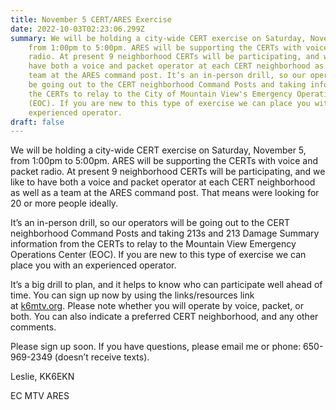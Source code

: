 ```yaml
---
title: November 5 CERT/ARES Exercise
date: 2022-10-03T02:23:06.299Z
summary: We will be holding a city-wide CERT exercise on Saturday, November 5,
    from 1:00pm to 5:00pm. ARES will be supporting the CERTs with voice and packet
    radio. At present 9 neighborhood CERTs will be participating, and we like to
    have both a voice and packet operator at each CERT neighborhood as well as a
    team at the ARES command post. It’s an in-person drill, so our operators will
    be going out to the CERT neighborhood Command Posts and taking information from
    the CERTs to relay to the City of Mountain View's Emergency Operations Center
    (EOC). If you are new to this type of exercise we can place you with an
    experienced operator.
draft: false
---
```

We will be holding a city-wide CERT exercise on Saturday, November 5, from 1:00pm to 5:00pm. ARES will be supporting the CERTs with voice and packet radio. At present 9 neighborhood CERTs will be participating, and we like to have both a voice and packet operator at each CERT neighborhood as well as a team at the ARES command post. That means were looking for 20 or more people ideally.

It’s an in-person drill, so our operators will be going out to the CERT neighborhood Command Posts and taking 213s and 213 Damage Summary information from the CERTs to relay to the Mountain View Emergency Operations Center (EOC). If you are new to this type of exercise we can place you with an experienced operator.

It’s a big drill to plan, and it helps to know who can participate well ahead of time. You can sign up now by using the links/resources link at [k6mtv.org](http://k6mtv.org/). Please note whether you will operate by voice, packet, or both. You can also indicate a preferred CERT neighborhood, and any other comments.

Please sign up soon. If you have questions, please email me or phone: 650-969-2349 (doesn’t receive texts).

Leslie, KK6EKN

EC MTV ARES